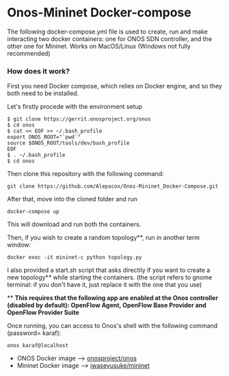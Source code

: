 # Onos-Mininet Docker-compose
The following docker-compose.yml file is used to create, run and make interacting two docker containers: one for ONOS SDN controller, and the other one for Mininet.
Works on MacOS/Linux (Windows not fully recommended)

### How does it work?
First you need Docker compose, which relies on Docker engine, and so they both need to be installed.

Let's firstly procede with the environment setup
```
$ git clone https://gerrit.onosproject.org/onos
$ cd onos
$ cat << EOF >> ~/.bash_profile
export ONOS_ROOT="`pwd`"
source $ONOS_ROOT/tools/dev/bash_profile
EOF
$ . ~/.bash_profile
$ cd onos
```
Then clone this repository with the following command:
```
git clone https://github.com/Alepacox/Onos-Mininet_Docker-Compose.git
```
After that, move into the cloned folder and run 
```
docker-compose up
```
This will download and run both the containers.

Then, if you wish to create a random topology**, run in another term window:
```
docker exec -it mininet-c python topology.py
```
I also provided a start.sh script that asks directily if you want to create a new topology** while starting the containers.
(the script refers to gnome terminal: if you don't have it, just replace it with the one that you use)  

** **This requires that the following app are enabled at the Onos controller (disabled by default): OpenFlow Agent, OpenFlow Base Provider and OpenFlow Provider Suite** 

Once running, you can access to Onos's shell with the following command (password= karaf):
```
onos karaf@localhost
```

- ONOS Docker image --> [onosproject/onos](https://hub.docker.com/r/onosproject/onos/)
- Mininet Docker image --> [iwaseyusuke/mininet](https://hub.docker.com/r/iwaseyusuke/mininet/)
